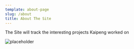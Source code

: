 ```yaml
---
template: about-page
slug: /about
title: About The Site
---
```

The Site will track the interesting projects Kaipeng worked on

![placeholder](/assets/charles-deluvio-d-vdqmtfaau-unsplash.jpg "placeholder")